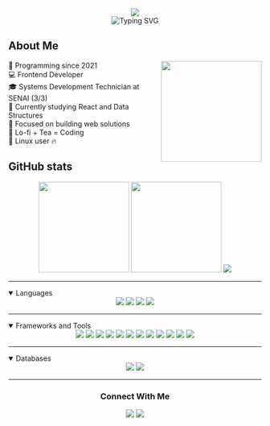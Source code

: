 <div align="center">
  <img src="https://user-images.githubusercontent.com/82686447/183322564-58a3936f-a588-4724-9c07-7f2662113605.png" />
  
  <div>
    <img src="https://readme-typing-svg.herokuapp.com?font=Fira+Code&weight=500&size=22&duration=4000&pause=1000&color=4853B6&center=true&vCenter=true&width=435&lines=Hi!;Welcome+to+my+GitHub+profile." alt="Typing SVG" />
  </div>
</div>


<h2>About Me</h2>

<div>
  <img align="right" width="200" src="https://mir-s3-cdn-cf.behance.net/project_modules/max_1200/615401115126513.604889a7bb4e8.gif" />

  <div>
    🤠 Programming since 2021 <br />
    💻 Frontend Developer <br />
    🎓 Systems Development Technician at SENAI (3/3) <br />
    🦾 Currently studying React and Data Structures <br />
    🎯 Focused on building web solutions <br />
    🎵 Lo-fi + Tea = Coding <br />
    🐧 Linux user 🔥 
  </div>
</div>

<h2>GitHub stats</h2>

<div align="center">
  <img height="180em" src="https://github-readme-stats.vercel.app/api?username=CauaRodrigues&show_icons=true&theme=ocean_dark&include_all_commits=true&count_private=true" />
  
  <img height="180em" src="https://github-readme-stats.vercel.app/api/top-langs/?username=CauaRodrigues&layout=compact&langs_count=7&theme=ocean_dark"  />

  <img src="https://github-readme-stats.vercel.app/api/wakatime?username=akamatu&layout=compact&theme=ocean_dark" />
</div>

---

<details open>
    <summary>Languages</summary>
    <div align="center">
        <img src="https://img.shields.io/badge/Python-3776AB?style=for-the-badge&logo=python&logoColor=white" />
        <img src="https://img.shields.io/badge/JavaScript-F7DF1E?style=for-the-badge&logo=javascript&logoColor=black" />
        <img src="https://img.shields.io/badge/HTML5-E34F26?style=for-the-badge&logo=html5&logoColor=white" />
        <img src="https://img.shields.io/badge/CSS3-1572B6?style=for-the-badge&logo=css3&logoColor=white" />
    </div>
</details>

---

<details open>
   <summary>Frameworks and Tools</summary>
    <div align="center">
        <img src="https://img.shields.io/badge/Sass-CC6699?style=for-the-badge&logo=sass&logoColor=white"  />
        <img src="https://img.shields.io/badge/React-20232A?style=for-the-badge&logo=react&logoColor=61DAFB" />
        <img src="https://img.shields.io/badge/Node.js-43853D?style=for-the-badge&logo=node.js&logoColor=white" />
        <img src="https://img.shields.io/badge/Material--UI-0081CB?style=for-the-badge&logo=mui&logoColor=white" />
        <img src="https://img.shields.io/badge/Bootstrap-563D7C?style=for-the-badge&logo=bootstrap&logoColor=white" />
        <img src="https://img.shields.io/badge/Pop!_OS-48B9C7?style=for-the-badge&logo=pop!_os&logoColor=white" />
        <img src="https://img.shields.io/badge/VS_Code-007ACC?style=for-the-badge&logo=visual-studio-code&logoColor=white" />
        <img src="https://img.shields.io/badge/Vim-019733?style=for-the-badge&logo=vim&logoColor=white" />
        <img src="https://img.shields.io/badge/Figma-F24E1E?style=for-the-badge&logo=figma&logoColor=fff" />
        <img src="https://img.shields.io/badge/React_Native-20232A?style=for-the-badge&logo=react&logoColor=61DAFB" />
        <img src="https://img.shields.io/badge/Linux-FCC624?style=for-the-badge&logo=linux&logoColor=000" />
        <img src="https://img.shields.io/badge/Styled_Components-DB7093?style=for-the-badge&logo=styledcomponents&logoColor=fff" />
    </div>
</details>

---

<details open>
    <summary>Databases</summary>
    <div align="center">
        <img src="https://img.shields.io/badge/MySQL-00000F?style=for-the-badge&logo=mysql&logoColor=white" />
        <img src="https://img.shields.io/badge/SupaBase-3ECF8E?style=for-the-badge&logo=supabase&logoColor=white" />
    </div>
</details>

---
<h3 align="center">Connect With Me</h3>

<div align="center">
    <a href="mailto:caua.rodriguesassis205@gmail.com"><img src="https://img.shields.io/badge/-Gmail-EA4335?style=for-the-badge&logo=gmail&logoColor=white" target="_blank"></a>
    <a href="https://www.linkedin.com/in/cauaassis/" target="_blank"><img src="https://img.shields.io/badge/-LinkedIn-%230077B5?style=for-the-badge&logo=linkedin&logoColor=white" target="_blank"></a>
  
</div>
